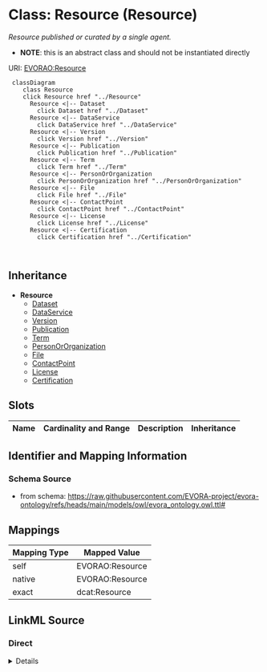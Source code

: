 

# Class: Resource (Resource)


_Resource published or curated by a single agent._




* __NOTE__: this is an abstract class and should not be instantiated directly


URI: [EVORAO:Resource](https://raw.githubusercontent.com/EVORA-project/evora-ontology/refs/heads/main/models/owl/evora_ontology.owl.ttl#Resource)






```mermaid
 classDiagram
    class Resource
    click Resource href "../Resource"
      Resource <|-- Dataset
        click Dataset href "../Dataset"
      Resource <|-- DataService
        click DataService href "../DataService"
      Resource <|-- Version
        click Version href "../Version"
      Resource <|-- Publication
        click Publication href "../Publication"
      Resource <|-- Term
        click Term href "../Term"
      Resource <|-- PersonOrOrganization
        click PersonOrOrganization href "../PersonOrOrganization"
      Resource <|-- File
        click File href "../File"
      Resource <|-- ContactPoint
        click ContactPoint href "../ContactPoint"
      Resource <|-- License
        click License href "../License"
      Resource <|-- Certification
        click Certification href "../Certification"
      
      
```





## Inheritance
* **Resource**
    * [Dataset](Dataset.md)
    * [DataService](DataService.md)
    * [Version](Version.md)
    * [Publication](Publication.md)
    * [Term](Term.md)
    * [PersonOrOrganization](PersonOrOrganization.md)
    * [File](File.md)
    * [ContactPoint](ContactPoint.md)
    * [License](License.md)
    * [Certification](Certification.md)



## Slots

| Name | Cardinality and Range | Description | Inheritance |
| ---  | --- | --- | --- |









## Identifier and Mapping Information







### Schema Source


* from schema: https://raw.githubusercontent.com/EVORA-project/evora-ontology/refs/heads/main/models/owl/evora_ontology.owl.ttl#




## Mappings

| Mapping Type | Mapped Value |
| ---  | ---  |
| self | EVORAO:Resource |
| native | EVORAO:Resource |
| exact | dcat:Resource |







## LinkML Source

<!-- TODO: investigate https://stackoverflow.com/questions/37606292/how-to-create-tabbed-code-blocks-in-mkdocs-or-sphinx -->

### Direct

<details>
```yaml
name: Resource
description: Resource published or curated by a single agent.
title: Resource
from_schema: https://raw.githubusercontent.com/EVORA-project/evora-ontology/refs/heads/main/models/owl/evora_ontology.owl.ttl#
exact_mappings:
- dcat:Resource
abstract: true

```
</details>

### Induced

<details>
```yaml
name: Resource
description: Resource published or curated by a single agent.
title: Resource
from_schema: https://raw.githubusercontent.com/EVORA-project/evora-ontology/refs/heads/main/models/owl/evora_ontology.owl.ttl#
exact_mappings:
- dcat:Resource
abstract: true

```
</details>